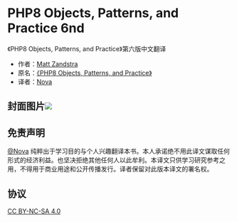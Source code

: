# PHP8 Objects, Patterns, and Practice 6nd

《PHP8 Objects, Patterns, and Practice》第六版中文翻译

- 作者：[Matt Zandstra](https://twitter.com/getinstance_mz)
- 原名：[《PHP8 Objects, Patterns, and Practice》](https://link.springer.com/book/10.1007/978-1-4842-6791-2)
- 译者：[Nova](https://lunanova.top)

## 封面图片![](https://github.com/AmazonPython/PHP-8-Objects-Patterns-and-Practice/blob/master/cover.png)

## 免责声明
[@Nova](https://github.com/AmazonPython) 纯粹出于学习目的与个人兴趣翻译本书。本人承诺绝不用此译文谋取任何形式的经济利益。也坚决拒绝其他任何人以此牟利。本译文只供学习研究参考之用，不得用于商业用途和公开传播发行。译者保留对此版本译文的署名权。

## 协议
[CC BY-NC-SA 4.0](http://creativecommons.org/licenses/by-nc-sa/4.0/)
